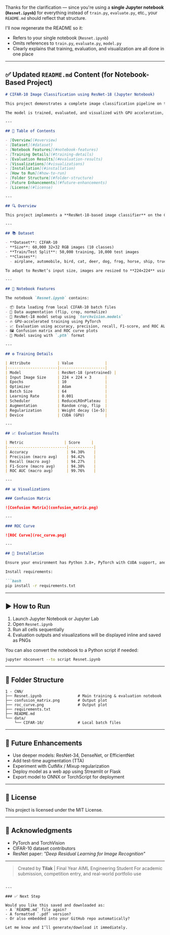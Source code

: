 Thanks for the clarification — since you're using a **single Jupyter notebook (`Resnet.ipynb`)** for everything instead of `train.py`, `evaluate.py`, etc., your `README.md` should reflect that structure.

I'll now regenerate the README so it:

* Refers to your single notebook (`Resnet.ipynb`)
* Omits references to `train.py`, `evaluate.py`, `model.py`
* Clearly explains that training, evaluation, and visualization are all done in one place

---

## ✅ Updated `README.md` Content (for Notebook-Based Project)

````markdown
# CIFAR-10 Image Classification using ResNet-18 (Jupyter Notebook)

This project demonstrates a complete image classification pipeline on the **CIFAR-10 dataset** using **ResNet-18** and **PyTorch**, implemented entirely in a single Jupyter Notebook: `Resnet.ipynb`.

The model is trained, evaluated, and visualized with GPU acceleration, and reaches high performance (94.3% accuracy) using transfer learning and data augmentation techniques.

---

## 📌 Table of Contents

- [Overview](#overview)
- [Dataset](#dataset)
- [Notebook Features](#notebook-features)
- [Training Details](#training-details)
- [Evaluation Results](#evaluation-results)
- [Visualizations](#visualizations)
- [Installation](#installation)
- [How to Run](#how-to-run)
- [Folder Structure](#folder-structure)
- [Future Enhancements](#future-enhancements)
- [License](#license)

---

## 🔍 Overview

This project implements a **ResNet-18-based image classifier** on the CIFAR-10 dataset, using transfer learning from ImageNet. The notebook contains all code blocks for preprocessing, model definition, training, validation, metric computation, and visualization in one place for reproducibility and ease of demonstration.

---

## 📚 Dataset

- **Dataset**: CIFAR-10
- **Size**: 60,000 32×32 RGB images (10 classes)
- **Train/Test Split**: 50,000 training, 10,000 test images
- **Classes**:
  - airplane, automobile, bird, cat, deer, dog, frog, horse, ship, truck

To adapt to ResNet’s input size, images are resized to **224×224** using `torchvision.transforms`.

---

## 🧠 Notebook Features

The notebook `Resnet.ipynb` contains:

- 📦 Data loading from local CIFAR-10 batch files
- 🔁 Data augmentation (flip, crop, normalize)
- 🧠 ResNet-18 model setup using `torchvision.models`
- 🔥 GPU-accelerated training using PyTorch
- 📈 Evaluation using accuracy, precision, recall, F1-score, and ROC AUC
- 🖼️ Confusion matrix and ROC curve plots
- 💾 Model saving with `.pth` format

---

## ⚙️ Training Details

| Attribute            | Value              |
|----------------------|--------------------|
| Model                | ResNet-18 (pretrained) |
| Input Image Size     | 224 × 224 × 3      |
| Epochs               | 10                 |
| Optimizer            | Adam               |
| Batch Size           | 64                 |
| Learning Rate        | 0.001              |
| Scheduler            | ReduceLROnPlateau  |
| Augmentation         | Random crop, flip  |
| Regularization       | Weight decay (1e-5)|
| Device               | CUDA (GPU)         |

---

## 📈 Evaluation Results

| Metric                  | Score     |
|--------------------------|-----------|
| Accuracy                 | 94.30%    |
| Precision (macro avg)    | 94.42%    |
| Recall (macro avg)       | 94.27%    |
| F1-Score (macro avg)     | 94.30%    |
| ROC AUC (macro avg)      | 99.76%    |

---

## 📊 Visualizations

### Confusion Matrix

![Confusion Matrix](confusion_matrix.png)

---

### ROC Curve

![ROC Curve](roc_curve.png)

---

## 💾 Installation

Ensure your environment has Python 3.8+, PyTorch with CUDA support, and other dependencies.

Install requirements:

```bash
pip install -r requirements.txt
````

---

## ▶️ How to Run

1. Launch Jupyter Notebook or Jupyter Lab
2. Open `Resnet.ipynb`
3. Run all cells sequentially
4. Evaluation outputs and visualizations will be displayed inline and saved as PNGs

You can also convert the notebook to a Python script if needed:

```bash
jupyter nbconvert --to script Resnet.ipynb
```

---

## 📁 Folder Structure

```
1 - CNN/
├── Resnet.ipynb                # Main training & evaluation notebook
├── confusion_matrix.png        # Output plot
├── roc_curve.png               # Output plot
├── requirements.txt
├── README.md
└── data/
    └── CIFAR-10/               # Local batch files
```

---

## 🔮 Future Enhancements

* Use deeper models: ResNet-34, DenseNet, or EfficientNet
* Add test-time augmentation (TTA)
* Experiment with CutMix / Mixup regularization
* Deploy model as a web app using Streamlit or Flask
* Export model to ONNX or TorchScript for deployment

---

## 📜 License

This project is licensed under the MIT License.

---

## 🤝 Acknowledgments

* PyTorch and TorchVision
* CIFAR-10 dataset contributors
* ResNet paper: *"Deep Residual Learning for Image Recognition"*

---

> Created by **Tilak** | Final Year AIML Engineering Student
> For academic submission, competition entry, and real-world portfolio use

```

---

### ✅ Next Step

Would you like this saved and downloaded as:
- A `README.md` file again?
- A formatted `.pdf` version?
- Or also embedded into your GitHub repo automatically?

Let me know and I’ll generate/download it immediately.
```

